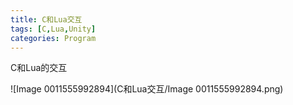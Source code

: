 ```yaml
---
title: C和Lua交互
tags: [C,Lua,Unity]
categories: Program
---
```


C和Lua的交互

<!-- more -->







![Image 0011555992894](C和Lua交互/Image 0011555992894.png)



